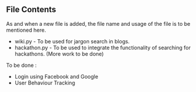 ## File Contents

As and when a new file is added, the file name and usage of the file is to be mentioned here.

- wiki.py - To be used for jargon search in blogs.
- hackathon.py - To be used to integrate the functionality of searching for hackathons. (More work to be done)

To be done :

- Login using Facebook and Google
- User Behaviour Tracking
